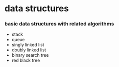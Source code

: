 #  data structures

### basic data structures with related algorithms

* stack
* queue
* singly linked list
* doubly linked list
* binary search tree
* red black tree


